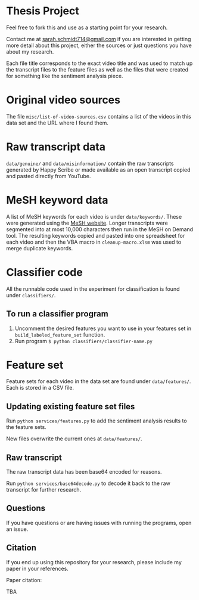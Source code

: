 # Thesis Project
Feel free to fork this and use as a starting point for your research.

Contact me at sarah.schmidt714@gmail.com if you are interested in getting more detail about this project, either the 
sources or just questions you have about my research.

Each file title corresponds to the exact video title and was used to match up the transcript files to the feature files 
as well as the files that were created for something like the sentiment analysis piece.

# Original video sources
The file `misc/list-of-video-sources.csv` contains a list of the videos in this data set and the URL where I 
found them.

# Raw transcript data
`data/genuine/` and `data/misinformation/` contain the raw transcripts generated by Happy Scribe or made available as 
an open transcript copied and pasted directly from YouTube.

# MeSH keyword data

A list of MeSH keywords for each video is under `data/keywords/`. These were generated using the 
[MeSH website](https://meshb.nlm.nih.gov/MeSHonDemand). Longer transcripts were segmented into at most 10,000 
characters then run in the MeSH on Demand tool. The resulting keywords copied and pasted into one spreadsheet for each 
video and then the VBA macro in `cleanup-macro.xlsm` was used to merge duplicate keywords.

# Classifier code

All the runnable code used in the experiment for classification is found under `classifiers/`.

## To run a classifier program
1. Uncomment the desired features you want to use in your features set in `build_labeled_feature_set` function.
2. Run program `$ python classifiers/classifier-name.py`

# Feature set
Feature sets for each video in the data set are found under `data/features/`. Each is stored in a CSV file.

## Updating existing feature set files

Run `python services/features.py` to add the sentiment analysis results to the feature sets.

New files overwrite the current ones at `data/features/`.

## Raw transcript

The raw transcript data has been base64 encoded for reasons.

Run `python services/base64decode.py` to decode it back to the raw transcript for further research.

## Questions

If you have questions or are having issues with running the programs, open an issue.

## Citation

If you end up using this repository for your research, please include my paper in your references. 

Paper citation: 

TBA